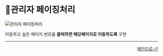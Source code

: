 # 📌관리자 페이징처리   

![관리자 페이징처리](https://user-images.githubusercontent.com/105382798/182519749-ede0c536-44d3-4b50-bb39-f2d9efa8e9dc.png)

이동하고 싶은 페이지 번호를 **클릭하면 해당페이지로 이동하도록** 구현
***
<div align="right">   
  
[메인으로~!!](https://github.com/kwanwwok/finalproject/blob/main/%EA%B5%AC%ED%98%84%EC%84%A4%EB%AA%85/%EA%B4%80%EB%A6%AC%EC%9E%90%20%EB%A9%94%EC%9D%B8.md)   

</div>
